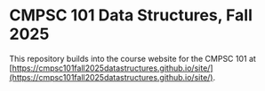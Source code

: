 # CMPSC 101 Data Structures, Fall 2025

This repository builds into the course website for the CMPSC 101 at [https://cmpsc101fall2025datastructures.github.io/site/](https://cmpsc101fall2025datastructures.github.io/site/).
